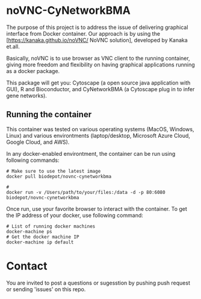 # noVNC-CyNetworkBMA

The purpose of this project is to address the issue of delivering graphical interface from Docker container. Our approach is by using the [https://kanaka.github.io/noVNC/ NoVNC solution], developed by Kanaka et.all.

Basically, noVNC is to use browser as VNC client to the running container, giving more freedom and flexibility on having graphical applications running as a docker package.

This package will get you: Cytoscape (a open source java application with GUI), R and Bioconductor, and CyNetworkBMA (a Cytoscape plug in to infer gene networks).

## Running the container

This container was tested on various operating systems (MacOS, Windows, Linux) and various environtments (laptop/desktop, Microsoft Azure Cloud, Google Cloud, and AWS). 

In any docker-enabled environtment, the container can be run using following commands:

```
# Make sure to use the latest image
docker pull biodepot/novnc-cynetworkbma

#
docker run -v /Users/path/to/your/files:/data -d -p 80:6080 biodepot/novnc-cynetworkbma
```

Once run, use your favorite browser to interact with the container. To get the IP address of your docker, use following command:

```
# List of running docker machines
docker-machine ps
# Get the docker machine IP
docker-machine ip default
```

# Contact
You are invited to post a questions or sugesstion by pushing push request or sending 'issues' on this repo.
